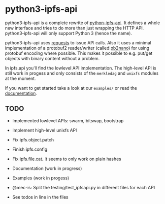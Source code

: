# python3-ipfs-api

python3-ipfs-api is a complete rewrite of [python-ipfs-api](https://github.com/ipfs/python-ipfs-api).
It defines a whole new interface and tries to do more than just wrapping the
HTTP API. python3-ipfs-api will only support Python 3 (hence the name).

python3-ipfs-api uses [requests](http://python-requests.org) to issue API
calls. Also it uses a minimal implementation of a protobuf2 reader/writer (called
[pb2nano](https://github.com/jgraef/python3-pb2nano)) for using protobuf encoding where possible. This makes it
possible to e.g. put/get objects with binary content without a problem.

In ipfs.api you'll find the lowlevel API implementation. The high-level API is still work in progess and only consists
of the `merkledag` and `unixfs` modules at the moment.

If you want to get started take a look at our `examples/` or read the
[documentation](http://python3-ipfs-api.readthedocs.org/en/latest/).


## TODO

 * Implemented lowlevel APIs: swarm, bitswap, bootstrap
 * Implement high-level unixfs API
 * Fix ipfs.object.patch
 * Finish ipfs.config
 * Fix ipfs.file.cat. It seems to only work on plain hashes
 
 * Documentation (work in progress)
 * Examples (work in progess)

 * @mec-is: Split the testing/test_ipfsapi.py in different files for each API
 * See todos in line in the files
